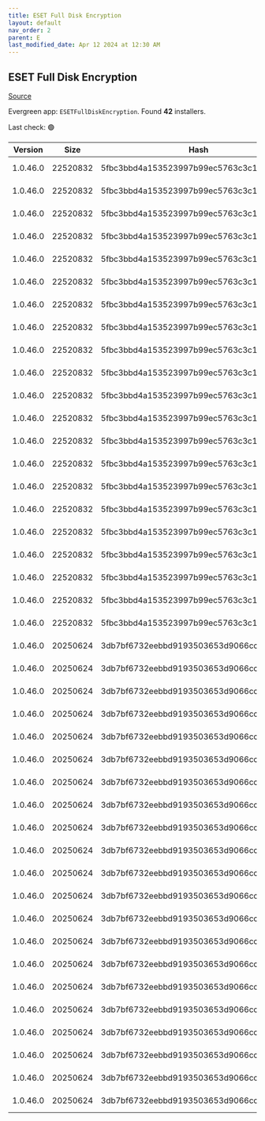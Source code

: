 ```yaml
---
title: ESET Full Disk Encryption
layout: default
nav_order: 2
parent: E
last_modified_date: Apr 12 2024 at 12:30 AM
---
```


## ESET Full Disk Encryption

[Source](https://www.eset.com/int/business/extended-protection-with-full-disk-encryption/)

Evergreen app: `ESETFullDiskEncryption`. Found **42** installers.

Last check: 🟢

| Version  | Size     | Hash                                     | Language | Architecture | Type | URI                                                                                                                                                                                                  |
| -------- | -------- | ---------------------------------------- | -------- | ------------ | ---- | ---------------------------------------------------------------------------------------------------------------------------------------------------------------------------------------------------- |
| 1.0.46.0 | 22520832 | 5fbc3bbd4a153523997b99ec5763c3c1775cee5c | cs_CZ    | x64          | msi  | [https://repository.eset.com/v1/com/eset/apps/business/efde/windows/v1/1.0.46.0/efde_nt64_csy.msi](https://repository.eset.com/v1/com/eset/apps/business/efde/windows/v1/1.0.46.0/efde_nt64_csy.msi) |
| 1.0.46.0 | 22520832 | 5fbc3bbd4a153523997b99ec5763c3c1775cee5c | de_DE    | x64          | msi  | [https://repository.eset.com/v1/com/eset/apps/business/efde/windows/v1/1.0.46.0/efde_nt64_deu.msi](https://repository.eset.com/v1/com/eset/apps/business/efde/windows/v1/1.0.46.0/efde_nt64_deu.msi) |
| 1.0.46.0 | 22520832 | 5fbc3bbd4a153523997b99ec5763c3c1775cee5c | el_GR    | x64          | msi  | [https://repository.eset.com/v1/com/eset/apps/business/efde/windows/v1/1.0.46.0/efde_nt64_ell.msi](https://repository.eset.com/v1/com/eset/apps/business/efde/windows/v1/1.0.46.0/efde_nt64_ell.msi) |
| 1.0.46.0 | 22520832 | 5fbc3bbd4a153523997b99ec5763c3c1775cee5c | en_US    | x64          | msi  | [https://repository.eset.com/v1/com/eset/apps/business/efde/windows/v1/1.0.46.0/efde_nt64_enu.msi](https://repository.eset.com/v1/com/eset/apps/business/efde/windows/v1/1.0.46.0/efde_nt64_enu.msi) |
| 1.0.46.0 | 22520832 | 5fbc3bbd4a153523997b99ec5763c3c1775cee5c | es_CL    | x64          | msi  | [https://repository.eset.com/v1/com/eset/apps/business/efde/windows/v1/1.0.46.0/efde_nt64_esl.msi](https://repository.eset.com/v1/com/eset/apps/business/efde/windows/v1/1.0.46.0/efde_nt64_esl.msi) |
| 1.0.46.0 | 22520832 | 5fbc3bbd4a153523997b99ec5763c3c1775cee5c | es_ES    | x64          | msi  | [https://repository.eset.com/v1/com/eset/apps/business/efde/windows/v1/1.0.46.0/efde_nt64_esn.msi](https://repository.eset.com/v1/com/eset/apps/business/efde/windows/v1/1.0.46.0/efde_nt64_esn.msi) |
| 1.0.46.0 | 22520832 | 5fbc3bbd4a153523997b99ec5763c3c1775cee5c | fr_CA    | x64          | msi  | [https://repository.eset.com/v1/com/eset/apps/business/efde/windows/v1/1.0.46.0/efde_nt64_frc.msi](https://repository.eset.com/v1/com/eset/apps/business/efde/windows/v1/1.0.46.0/efde_nt64_frc.msi) |
| 1.0.46.0 | 22520832 | 5fbc3bbd4a153523997b99ec5763c3c1775cee5c | fr_FR    | x64          | msi  | [https://repository.eset.com/v1/com/eset/apps/business/efde/windows/v1/1.0.46.0/efde_nt64_fra.msi](https://repository.eset.com/v1/com/eset/apps/business/efde/windows/v1/1.0.46.0/efde_nt64_fra.msi) |
| 1.0.46.0 | 22520832 | 5fbc3bbd4a153523997b99ec5763c3c1775cee5c | hr_HR    | x64          | msi  | [https://repository.eset.com/v1/com/eset/apps/business/efde/windows/v1/1.0.46.0/efde_nt64_hrv.msi](https://repository.eset.com/v1/com/eset/apps/business/efde/windows/v1/1.0.46.0/efde_nt64_hrv.msi) |
| 1.0.46.0 | 22520832 | 5fbc3bbd4a153523997b99ec5763c3c1775cee5c | hu_HU    | x64          | msi  | [https://repository.eset.com/v1/com/eset/apps/business/efde/windows/v1/1.0.46.0/efde_nt64_hun.msi](https://repository.eset.com/v1/com/eset/apps/business/efde/windows/v1/1.0.46.0/efde_nt64_hun.msi) |
| 1.0.46.0 | 22520832 | 5fbc3bbd4a153523997b99ec5763c3c1775cee5c | id_ID    | x64          | msi  | [https://repository.eset.com/v1/com/eset/apps/business/efde/windows/v1/1.0.46.0/efde_nt64_ind.msi](https://repository.eset.com/v1/com/eset/apps/business/efde/windows/v1/1.0.46.0/efde_nt64_ind.msi) |
| 1.0.46.0 | 22520832 | 5fbc3bbd4a153523997b99ec5763c3c1775cee5c | it_IT    | x64          | msi  | [https://repository.eset.com/v1/com/eset/apps/business/efde/windows/v1/1.0.46.0/efde_nt64_ita.msi](https://repository.eset.com/v1/com/eset/apps/business/efde/windows/v1/1.0.46.0/efde_nt64_ita.msi) |
| 1.0.46.0 | 22520832 | 5fbc3bbd4a153523997b99ec5763c3c1775cee5c | ja_JP    | x64          | msi  | [https://repository.eset.com/v1/com/eset/apps/business/efde/windows/v1/1.0.46.0/efde_nt64_jpn.msi](https://repository.eset.com/v1/com/eset/apps/business/efde/windows/v1/1.0.46.0/efde_nt64_jpn.msi) |
| 1.0.46.0 | 22520832 | 5fbc3bbd4a153523997b99ec5763c3c1775cee5c | ko_KR    | x64          | msi  | [https://repository.eset.com/v1/com/eset/apps/business/efde/windows/v1/1.0.46.0/efde_nt64_kor.msi](https://repository.eset.com/v1/com/eset/apps/business/efde/windows/v1/1.0.46.0/efde_nt64_kor.msi) |
| 1.0.46.0 | 22520832 | 5fbc3bbd4a153523997b99ec5763c3c1775cee5c | pl_PL    | x64          | msi  | [https://repository.eset.com/v1/com/eset/apps/business/efde/windows/v1/1.0.46.0/efde_nt64_plk.msi](https://repository.eset.com/v1/com/eset/apps/business/efde/windows/v1/1.0.46.0/efde_nt64_plk.msi) |
| 1.0.46.0 | 22520832 | 5fbc3bbd4a153523997b99ec5763c3c1775cee5c | pt_BR    | x64          | msi  | [https://repository.eset.com/v1/com/eset/apps/business/efde/windows/v1/1.0.46.0/efde_nt64_ptb.msi](https://repository.eset.com/v1/com/eset/apps/business/efde/windows/v1/1.0.46.0/efde_nt64_ptb.msi) |
| 1.0.46.0 | 22520832 | 5fbc3bbd4a153523997b99ec5763c3c1775cee5c | ru_RU    | x64          | msi  | [https://repository.eset.com/v1/com/eset/apps/business/efde/windows/v1/1.0.46.0/efde_nt64_rus.msi](https://repository.eset.com/v1/com/eset/apps/business/efde/windows/v1/1.0.46.0/efde_nt64_rus.msi) |
| 1.0.46.0 | 22520832 | 5fbc3bbd4a153523997b99ec5763c3c1775cee5c | sk_SK    | x64          | msi  | [https://repository.eset.com/v1/com/eset/apps/business/efde/windows/v1/1.0.46.0/efde_nt64_sky.msi](https://repository.eset.com/v1/com/eset/apps/business/efde/windows/v1/1.0.46.0/efde_nt64_sky.msi) |
| 1.0.46.0 | 22520832 | 5fbc3bbd4a153523997b99ec5763c3c1775cee5c | tr_TR    | x64          | msi  | [https://repository.eset.com/v1/com/eset/apps/business/efde/windows/v1/1.0.46.0/efde_nt64_trk.msi](https://repository.eset.com/v1/com/eset/apps/business/efde/windows/v1/1.0.46.0/efde_nt64_trk.msi) |
| 1.0.46.0 | 22520832 | 5fbc3bbd4a153523997b99ec5763c3c1775cee5c | zh_CN    | x64          | msi  | [https://repository.eset.com/v1/com/eset/apps/business/efde/windows/v1/1.0.46.0/efde_nt64_chs.msi](https://repository.eset.com/v1/com/eset/apps/business/efde/windows/v1/1.0.46.0/efde_nt64_chs.msi) |
| 1.0.46.0 | 22520832 | 5fbc3bbd4a153523997b99ec5763c3c1775cee5c | zh_TW    | x64          | msi  | [https://repository.eset.com/v1/com/eset/apps/business/efde/windows/v1/1.0.46.0/efde_nt64_cht.msi](https://repository.eset.com/v1/com/eset/apps/business/efde/windows/v1/1.0.46.0/efde_nt64_cht.msi) |
| 1.0.46.0 | 20250624 | 3db7bf6732eebbd9193503653d9066cc457fd441 | cs_CZ    | x86          | msi  | [https://repository.eset.com/v1/com/eset/apps/business/efde/windows/v1/1.0.46.0/efde_nt32_csy.msi](https://repository.eset.com/v1/com/eset/apps/business/efde/windows/v1/1.0.46.0/efde_nt32_csy.msi) |
| 1.0.46.0 | 20250624 | 3db7bf6732eebbd9193503653d9066cc457fd441 | de_DE    | x86          | msi  | [https://repository.eset.com/v1/com/eset/apps/business/efde/windows/v1/1.0.46.0/efde_nt32_deu.msi](https://repository.eset.com/v1/com/eset/apps/business/efde/windows/v1/1.0.46.0/efde_nt32_deu.msi) |
| 1.0.46.0 | 20250624 | 3db7bf6732eebbd9193503653d9066cc457fd441 | el_GR    | x86          | msi  | [https://repository.eset.com/v1/com/eset/apps/business/efde/windows/v1/1.0.46.0/efde_nt32_ell.msi](https://repository.eset.com/v1/com/eset/apps/business/efde/windows/v1/1.0.46.0/efde_nt32_ell.msi) |
| 1.0.46.0 | 20250624 | 3db7bf6732eebbd9193503653d9066cc457fd441 | en_US    | x86          | msi  | [https://repository.eset.com/v1/com/eset/apps/business/efde/windows/v1/1.0.46.0/efde_nt32_enu.msi](https://repository.eset.com/v1/com/eset/apps/business/efde/windows/v1/1.0.46.0/efde_nt32_enu.msi) |
| 1.0.46.0 | 20250624 | 3db7bf6732eebbd9193503653d9066cc457fd441 | es_CL    | x86          | msi  | [https://repository.eset.com/v1/com/eset/apps/business/efde/windows/v1/1.0.46.0/efde_nt32_esl.msi](https://repository.eset.com/v1/com/eset/apps/business/efde/windows/v1/1.0.46.0/efde_nt32_esl.msi) |
| 1.0.46.0 | 20250624 | 3db7bf6732eebbd9193503653d9066cc457fd441 | es_ES    | x86          | msi  | [https://repository.eset.com/v1/com/eset/apps/business/efde/windows/v1/1.0.46.0/efde_nt32_esn.msi](https://repository.eset.com/v1/com/eset/apps/business/efde/windows/v1/1.0.46.0/efde_nt32_esn.msi) |
| 1.0.46.0 | 20250624 | 3db7bf6732eebbd9193503653d9066cc457fd441 | fr_CA    | x86          | msi  | [https://repository.eset.com/v1/com/eset/apps/business/efde/windows/v1/1.0.46.0/efde_nt32_frc.msi](https://repository.eset.com/v1/com/eset/apps/business/efde/windows/v1/1.0.46.0/efde_nt32_frc.msi) |
| 1.0.46.0 | 20250624 | 3db7bf6732eebbd9193503653d9066cc457fd441 | fr_FR    | x86          | msi  | [https://repository.eset.com/v1/com/eset/apps/business/efde/windows/v1/1.0.46.0/efde_nt32_fra.msi](https://repository.eset.com/v1/com/eset/apps/business/efde/windows/v1/1.0.46.0/efde_nt32_fra.msi) |
| 1.0.46.0 | 20250624 | 3db7bf6732eebbd9193503653d9066cc457fd441 | hr_HR    | x86          | msi  | [https://repository.eset.com/v1/com/eset/apps/business/efde/windows/v1/1.0.46.0/efde_nt32_hrv.msi](https://repository.eset.com/v1/com/eset/apps/business/efde/windows/v1/1.0.46.0/efde_nt32_hrv.msi) |
| 1.0.46.0 | 20250624 | 3db7bf6732eebbd9193503653d9066cc457fd441 | hu_HU    | x86          | msi  | [https://repository.eset.com/v1/com/eset/apps/business/efde/windows/v1/1.0.46.0/efde_nt32_hun.msi](https://repository.eset.com/v1/com/eset/apps/business/efde/windows/v1/1.0.46.0/efde_nt32_hun.msi) |
| 1.0.46.0 | 20250624 | 3db7bf6732eebbd9193503653d9066cc457fd441 | id_ID    | x86          | msi  | [https://repository.eset.com/v1/com/eset/apps/business/efde/windows/v1/1.0.46.0/efde_nt32_ind.msi](https://repository.eset.com/v1/com/eset/apps/business/efde/windows/v1/1.0.46.0/efde_nt32_ind.msi) |
| 1.0.46.0 | 20250624 | 3db7bf6732eebbd9193503653d9066cc457fd441 | it_IT    | x86          | msi  | [https://repository.eset.com/v1/com/eset/apps/business/efde/windows/v1/1.0.46.0/efde_nt32_ita.msi](https://repository.eset.com/v1/com/eset/apps/business/efde/windows/v1/1.0.46.0/efde_nt32_ita.msi) |
| 1.0.46.0 | 20250624 | 3db7bf6732eebbd9193503653d9066cc457fd441 | ja_JP    | x86          | msi  | [https://repository.eset.com/v1/com/eset/apps/business/efde/windows/v1/1.0.46.0/efde_nt32_jpn.msi](https://repository.eset.com/v1/com/eset/apps/business/efde/windows/v1/1.0.46.0/efde_nt32_jpn.msi) |
| 1.0.46.0 | 20250624 | 3db7bf6732eebbd9193503653d9066cc457fd441 | ko_KR    | x86          | msi  | [https://repository.eset.com/v1/com/eset/apps/business/efde/windows/v1/1.0.46.0/efde_nt32_kor.msi](https://repository.eset.com/v1/com/eset/apps/business/efde/windows/v1/1.0.46.0/efde_nt32_kor.msi) |
| 1.0.46.0 | 20250624 | 3db7bf6732eebbd9193503653d9066cc457fd441 | pl_PL    | x86          | msi  | [https://repository.eset.com/v1/com/eset/apps/business/efde/windows/v1/1.0.46.0/efde_nt32_plk.msi](https://repository.eset.com/v1/com/eset/apps/business/efde/windows/v1/1.0.46.0/efde_nt32_plk.msi) |
| 1.0.46.0 | 20250624 | 3db7bf6732eebbd9193503653d9066cc457fd441 | pt_BR    | x86          | msi  | [https://repository.eset.com/v1/com/eset/apps/business/efde/windows/v1/1.0.46.0/efde_nt32_ptb.msi](https://repository.eset.com/v1/com/eset/apps/business/efde/windows/v1/1.0.46.0/efde_nt32_ptb.msi) |
| 1.0.46.0 | 20250624 | 3db7bf6732eebbd9193503653d9066cc457fd441 | ru_RU    | x86          | msi  | [https://repository.eset.com/v1/com/eset/apps/business/efde/windows/v1/1.0.46.0/efde_nt32_rus.msi](https://repository.eset.com/v1/com/eset/apps/business/efde/windows/v1/1.0.46.0/efde_nt32_rus.msi) |
| 1.0.46.0 | 20250624 | 3db7bf6732eebbd9193503653d9066cc457fd441 | sk_SK    | x86          | msi  | [https://repository.eset.com/v1/com/eset/apps/business/efde/windows/v1/1.0.46.0/efde_nt32_sky.msi](https://repository.eset.com/v1/com/eset/apps/business/efde/windows/v1/1.0.46.0/efde_nt32_sky.msi) |
| 1.0.46.0 | 20250624 | 3db7bf6732eebbd9193503653d9066cc457fd441 | tr_TR    | x86          | msi  | [https://repository.eset.com/v1/com/eset/apps/business/efde/windows/v1/1.0.46.0/efde_nt32_trk.msi](https://repository.eset.com/v1/com/eset/apps/business/efde/windows/v1/1.0.46.0/efde_nt32_trk.msi) |
| 1.0.46.0 | 20250624 | 3db7bf6732eebbd9193503653d9066cc457fd441 | zh_CN    | x86          | msi  | [https://repository.eset.com/v1/com/eset/apps/business/efde/windows/v1/1.0.46.0/efde_nt32_chs.msi](https://repository.eset.com/v1/com/eset/apps/business/efde/windows/v1/1.0.46.0/efde_nt32_chs.msi) |
| 1.0.46.0 | 20250624 | 3db7bf6732eebbd9193503653d9066cc457fd441 | zh_TW    | x86          | msi  | [https://repository.eset.com/v1/com/eset/apps/business/efde/windows/v1/1.0.46.0/efde_nt32_cht.msi](https://repository.eset.com/v1/com/eset/apps/business/efde/windows/v1/1.0.46.0/efde_nt32_cht.msi) |

